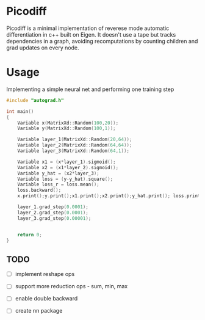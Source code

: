 # Picodiff
Picodiff is a minimal implementation of reverese mode automatic differentiation in c++ built on Eigen. It doesn't use a tape but tracks dependencies in a graph, avoiding recomputations by counting children and grad updates on every node.

# Usage


Implementing a simple neural net and performing one training step
```c++
#include "autograd.h"

int main()
{
    Variable x(MatrixXd::Random(100,20));
    Variable y(MatrixXd::Random(100,1));

    Variable layer_1(MatrixXd::Random(20,64));
    Variable layer_2(MatrixXd::Random(64,64));
    Variable layer_3(MatrixXd::Random(64,1));

    Variable x1 = (x*layer_1).sigmoid();
    Variable x2 = (x1*layer_2).sigmoid();
    Variable y_hat = (x2*layer_3);
    Variable loss = (y-y_hat).square();
    Variable loss_r = loss.mean();
    loss.backward();
    x.print();y.print();x1.print();x2.print();y_hat.print(); loss.print();

    layer_1.grad_step(0.0001);
    layer_2.grad_step(0.0001);
    layer_3.grad_step(0.00001);


    return 0;
} 
```

## TODO
- [ ] implement reshape ops
- [ ] support more reduction ops - sum, min, max
- [ ] enable double backward
- [ ] create nn package

